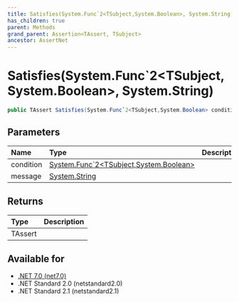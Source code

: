 ```yaml
---
title: Satisfies(System.Func`2<TSubject,System.Boolean>, System.String)
has_children: true
parent: Methods
grand_parent: Assertion<TAssert, TSubject>
ancestor: AssertNet
---
```

# Satisfies(System.Func`2&lt;TSubject,System.Boolean&gt;, System.String)

```csharp
public TAssert Satisfies(System.Func`2<TSubject,System.Boolean> condition, System.String message);
```

## Parameters
| Name      | Type                                                                                                                          | Description |
|:----------|:------------------------------------------------------------------------------------------------------------------------------|:------------|
| condition | [System.Func`2<TSubject,System.Boolean>](https://learn.microsoft.com/en-us/dotnet/api/system.func-2<tsubject,system.boolean>) |             |
| message   | [System.String](https://learn.microsoft.com/en-us/dotnet/api/system.string)                                                   |             |


## Returns
| Type    | Description |
|:--------|:------------|
| TAssert |             |

## Available for
- [.NET 7.0 (net7.0)](https://versionsof.net/core/7.0/)
- .NET Standard 2.0 (netstandard2.0)
- .NET Standard 2.1 (netstandard2.1)
